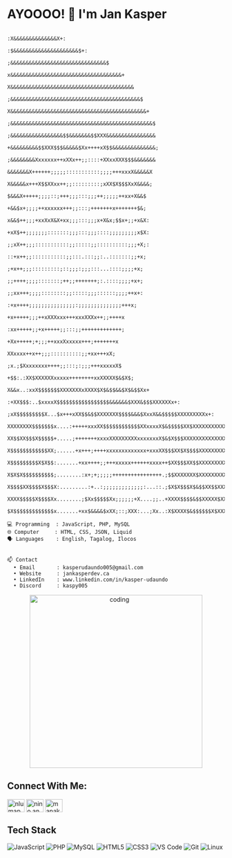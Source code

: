 # AYOOOO! 👋 I'm Jan Kasper

```
                                                    :X&&&&&&&&&&&&&&X+:
                                                 :$&&&&&&&&&&&&&&&&&&&&&$+:
                                             ;&&&&&&&&&&&&&&&&&&&&&&&&&&&&&&&$
                                           x&&&&&&&&&&&&&&&&&&&&&&&&&&&&&&&&&&&&+
                                         X&&&&&&&&&&&&&&&&&&&&&&&&&&&&&&&&&&&&&&&&
                                       ;&&&&&&&&&&&&&&&&&&&&&&&&&&&&&&&&&&&&&&&&&&$
                                      X&&&&&&&&&&&&&&&&&&&&&&&&&&&&&&&&&&&&&&&&&&&&+
                                     ;&&&&&&&&&&&&&&&&&&&&&&&&&&&&&&&&&&&&&&&&&&&&&&$
                                     ;&&&&&&&&&&&&&&&&&$$&&&&&&&$$XXX&&&&&&&&&&&&&&&&
                                     +&&&&&&&&&$$XXX$$$&&&&&$Xx++++xX$$&&&&&&&&&&&&&&;
                                     ;&&&&&&&&Xxxxxxx++xXXx++;;::::+XXxxXXX$$$&&&&&&&
                                       &&&&&&&X++++++;;;;;:::::::::::;;;;+++xxxX&&&&&X
                                       X&&&&&x+++X$$XXxx++;;:::::::::;xXX$X$$$XxX&&&&;
                                       $&&&X+++++;;;;::;+++;;;:::;;;++;;;;;++xx+X&&$
                                       +&&$x+;;;;++xxxxxx+++;;:::;+++++++x+++++++$&;
                                       x&&$++;;;+xxXxX&X+xx;;;:::;;;x+X&x;$$x+;;+x&X:
                                       +xX$++;;;;;;;:::::::;;;:::;;;::::;;;;;;;;;x$X:
                                       ;;xX++;;;:::::::::::;;:::::;;::::::::::;;;+X;:
                                       ::+x++;;:::::::::::;;:::.:::;;:..:::::::;;+x;
                                        ;+x++;;;:::::::::;::;;;:;;;:::...::::;;;;+x;
                                        ;;++++;;;;:::::::;++;;+++++++;:.::::;;;;+x+;
                                        ;;xx+++;;;;::::::::;;:::::;;;::::::;;;;++x+:
                                        :+x++++;;;;;;;;;;;;;;;:;;;;;;;;;;;;;;+++x;
                                            +x+++++;;;++xXXXxxx+++xxxXXXx++;;++++x
                                           :xx+++++;;+x+++++;;:::;;+++++++++++++;
                                            +Xx+++++;+;;;++xxxXxxxxx+++;+++++++x
                                             XXxxxx++x++;;;::::::::::;;+xx+++xX;
                                          ;x.;$Xxxxxxxx++++;;:::;:;;;+++xxxxxX$
                                        +$$:.:XX$XXXXXXxxxxx++++++++xxXXXXX$&$X$;
                                       X&&x..:xxX$$$$$$$XXXXXXXxXXXX$X$&$$&&$X$&$$Xx+
                                   :+XX$$$:..$xxxxX$$$$$$$$$$$$$$$$$&&&&&&$XXX&$$$XXXXXXx+:
                             ;xX$$$$$$$$$X...$x+++xXX$$&$$XXXXXXX$$$$&&&$XxxX&&$$$$$XXXXXXXXXx+:
                          XXXXXXXX$$$$$$$x....:+++++xxxXX$$$$$$$$$$$$XXxxxxX$&$$$$$XX$XXXXXXXXXXX
                          XX$$XX$$$X$$$$$+.....;+++++++xxxxXXXXXXXXXxxxxxxxX$&$X$$$XXXXXXXXXXXXXX
                          X$$$$$$$$$$$$XX;......+x+++;++++xxxxxxxxxxxxx+xxxXX$$$XX$X$$$$XXXXXXXXX
                          X$$$$$$$$$X$X$$:.......+xx++++;;+++xxxxx++++++xxxx++$XX$$$XX$$XXXXXXXXX
                          X$X$X$$$$$$$$$$;........:x+;+;;;;;++++++++++++++++.;$$XXXXXXX$XXXXXXXXX
                          X$$$$XX$$$$X$$$X:.........:+..:;;;;;;;;;;;;;:...::.;$X$X$$$X$&$$XX$$XXX
                          XXXX$$$$$X$$$$Xx........;$Xx$$$$$Xx;;;;;;+X....;;..+XXXX$$$$&$$XXXXX$XX
                          $X$$$$$$$$$$$$$x.......+xx$&&&&$xXX;::;XXX:...;Xx..:X$XXXX$&$$$$$$X$XXX
```

```
💻 Programming  : JavaScript, PHP, MySQL
🌐 Computer     : HTML, CSS, JSON, Liquid
🗣️ Languages    : English, Tagalog, Ilocos


📫 Contact
  • Email       : kasperudaundo005@gmail.com
  • Website     : jankasperdev.ca
  • LinkedIn    : www.linkedin.com/in/kasper-udaundo
  • Discord     : kaspy005
```

<div align="center">
  <img alt="coding" width="400" src="https://media.giphy.com/media/qgQUggAC3Pfv687qPC/giphy.gif">
</div>

## Connect With Me:

<p align="left">
<a href="https://www.linkedin.com/in/kasper-udaundo" target="blank"><img align="center" src="https://raw.githubusercontent.com/rahuldkjain/github-profile-readme-generator/master/src/images/icons/Social/linked-in-alt.svg" alt="nlumapac" height="30" width="40" /></a>
<a href="https://www.facebook.com/404.tinsanity05/" target="blank"><img align="center" src="https://raw.githubusercontent.com/rahuldkjain/github-profile-readme-generator/master/src/images/icons/Social/facebook.svg" alt="nino.angelo.lumapac" height="30" width="40" /></a>
<a href="https://www.instagram.com/tabachoikaspy/" target="blank"><img align="center" src="https://raw.githubusercontent.com/rahuldkjain/github-profile-readme-generator/master/src/images/icons/Social/instagram.svg" alt="mapaks13" height="30" width="40" /></a>
</p>

## Tech Stack

![JavaScript](https://img.shields.io/badge/-JavaScript-F7DF1E?style=flat-square&logo=javascript&logoColor=black)
![PHP](https://img.shields.io/badge/-PHP-777BB4?style=flat-square&logo=php&logoColor=white)
![MySQL](https://img.shields.io/badge/-MySQL-4479A1?style=flat-square&logo=mysql&logoColor=white)
![HTML5](https://img.shields.io/badge/-HTML5-E34F26?style=flat-square&logo=html5&logoColor=white)
![CSS3](https://img.shields.io/badge/-CSS3-1572B6?style=flat-square&logo=css3&logoColor=white)
![VS Code](https://img.shields.io/badge/-VS%20Code-007ACC?style=flat-square&logo=visual-studio-code&logoColor=white)
![Git](https://img.shields.io/badge/-Git-F05032?style=flat-square&logo=git&logoColor=white)
![Linux](https://img.shields.io/badge/-Linux-FCC624?style=flat-square&logo=linux&logoColor=black)
